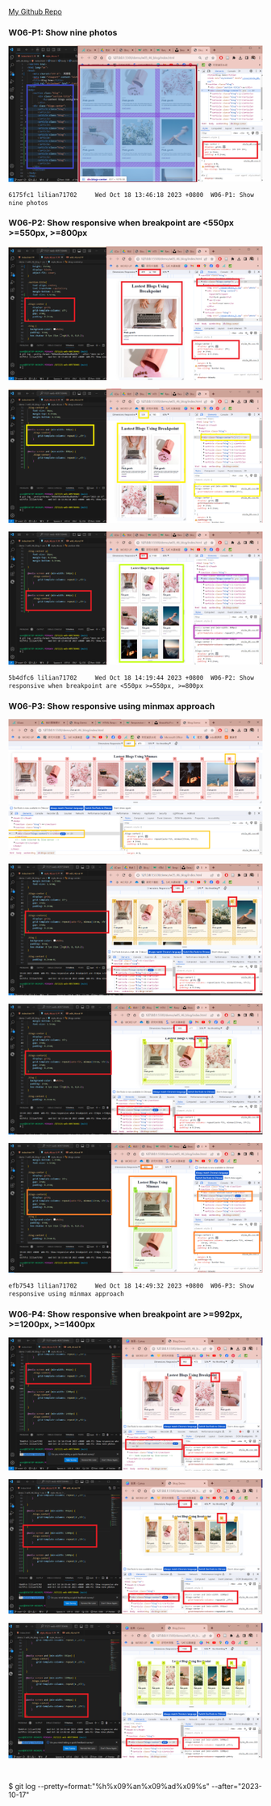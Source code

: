 
[My Github Repo](https://github.com/lilian71702/1121-web-409730446)

### W06-P1: Show nine photos
 
![](w06-p1.png)
 
```
6175fc1 lilian71702     Wed Oct 18 13:46:18 2023 +0800  W06-P1: Show nine photos
```


### W06-P2: Show responsive when breakpoint are <550px >=550px, >=800px
 
![](w06-p2-1.png)
 
![](w06-p2-2.png)
 
![](w06-p2-3.png)
 
```
5b4dfc6 lilian71702     Wed Oct 18 14:19:44 2023 +0800  W06-P2: Show responsive when breakpoint are <550px >=550px, >=800px

```

### W06-P3: Show responsive using minmax approach
 
![](w06-p3-1.png)
 
![](w06-p3-2.png)
 
![](w06-p3-3.png)
 
![](w06-p3-4.png)
 
```
efb7543 lilian71702     Wed Oct 18 14:49:32 2023 +0800  W06-P3: Show responsive using minmax approach
```

### W06-P4: Show responsive when breakpoint are >=992px, >=1200px, >=1400px
 
![](w06-p4-1.png)
 
![](w06-p4-2.png)
 
![](w06-p4-3.png)
 
```
 
```


$ git log --pretty=format:"%h%x09%an%x09%ad%x09%s" --after="2023-10-17"
